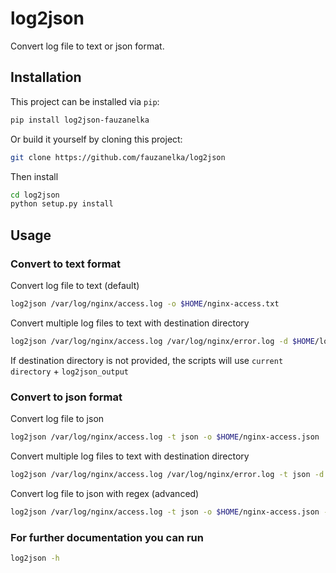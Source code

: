 # log2json

Convert log file to text or json format.

## Installation

This project can be installed via `pip`:

```bash
pip install log2json-fauzanelka
```

Or build it yourself by cloning this project:

```bash
git clone https://github.com/fauzanelka/log2json
```

Then install

```bash
cd log2json
python setup.py install
```

## Usage

### Convert to text format

Convert log file to text (default)

```bash
log2json /var/log/nginx/access.log -o $HOME/nginx-access.txt
```

Convert multiple log files to text with destination directory

```bash
log2json /var/log/nginx/access.log /var/log/nginx/error.log -d $HOME/log2json/
```

If destination directory is not provided, the scripts will use `current directory` + `log2json_output`

### Convert to json format

Convert log file to json

```bash
log2json /var/log/nginx/access.log -t json -o $HOME/nginx-access.json
```

Convert multiple log files to text with destination directory

```bash
log2json /var/log/nginx/access.log /var/log/nginx/error.log -t json -d $HOME/log2json/
```

Convert log file to json with regex (advanced)

```bash
log2json /var/log/nginx/access.log -t json -o $HOME/nginx-access.json -e '^(?P<remote_addr>.*?) - (?P<remote_user>.*?) \[(?P<time_local>.*)?\] \"(?P<request>.*?)\" (?P<status>\d+) (?P<body_bytes_sent>\d+) \"(?P<http_referer>.*?)\" \"(?P<http_user_agent>.*?)\" \"(?P<http_x_forwarder_for>.*?)\"$'
```

### For further documentation you can run

```bash
log2json -h
```
